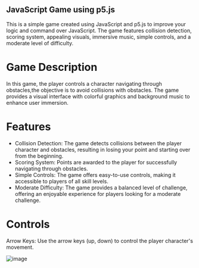 ﻿## JavaScript Game using p5.js

This is a simple game created using JavaScript and p5.js to improve your logic and command over JavaScript. The game features collision detection, scoring system, appealing visuals, immersive music, simple controls, and a moderate level of difficulty.

# Game Description

In this game, the player controls a character navigating through obstacles,the objective is to avoid collisions with obstacles. The game provides a visual interface with colorful graphics and background music to enhance user immersion.

# Features

* Collision Detection: The game detects collisions between the player character and obstacles, resulting in losing your point and starting over from the beginning.
* Scoring System: Points are awarded to the player for successfully navigating through obstacles.
* Simple Controls: The game offers easy-to-use controls, making it accessible to players of all skill levels.
* Moderate Difficulty: The game provides a balanced level of challenge, offering an enjoyable experience for players looking for a moderate challenge.

# Controls

Arrow Keys: Use the arrow keys (up, down) to control the player character's movement.


![image](https://github.com/joaovitormelo7/freeway-game/assets/78929530/eb4e5c43-ed72-4e8d-90a0-b30eedb3ebca)
